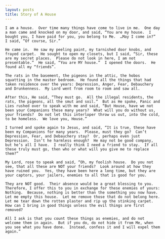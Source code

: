 ```yaml
---
layout: posts
title: Story of A House
---
```


	I am a house.  Over time many things have come to live in me.  One day a man came and knocked on my door, and said, “You are my house.  I bought you, I have paid for you, you belong to Me.  …May I come in?”  I said, “Of course, Sir.”

	He came in.  He saw my peeling paint, my tarnished door knobs, and frayed carpet.  He sought to open my closets, but I said, “Sir, these are my secret places.  Please do not look in here, I am not presentable.”  He said, “You are MY house.”  I opened the doors.  He found all my “friends”.

	The rats in the basement, the pigeons in the attic, the hobos squatting in the master bedroom.  He found all the things that had taken residence over the years: Depression, Anger, Fear, Debauchery and Drunkenness.  My Lord went from room to room and saw all.

	After this, He said, “They must go.  All the illegal residents, the rats, the pigeons, all the smut and soil.”  But as He spoke, Panic and Lies rushed over to speak with me and said, “But House, have we not been your Companions these many years?  What will you do without us, your friends?  Do not let this interloper throw us out, into the cold, to be homeless.  We love you, House.”

	I turned and spoke again to Jesus, and said, “It is true, these have been my Companions for many years.  Please, must they go?  Can’t Depression, Fear, and Debauchery stay?  Or, perhaps even just Depression.  Isn’t he harmless enough?  He may not be good company, but he’s all I have.  I really think I need a friend to stay.  If all these truly must go, then who or what will you give me to replace them?”

	My Lord, rose to speak and said, “Oh, my foolish house.  Do you not see, that all these are NOT your friends?  Look around at how they have ruined you.  Yes, they have been here a long time, but they are your captors, your jailers, enemies to all that is good for you.

	They are NOT good.  Their absence would be a great blessing to you.  Therefore, I offer this to you in exchange for these enemies of yours: Nothing.  Because, nothing is better than the something you now have.  Let me empty this house.  Let me remove those that do not belong here.  Let me tear down the rotten plaster and rip up the stinking carpet.  How can I bring in good things unless the evil things are first removed?

	All I ask is that you count these things as enemies, and do not welcome them in again.  But if you do, do not hide it from Me, when you see what you have done.  Instead, confess it and I will expel them again.”
